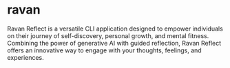 # ravan
Ravan Reflect is a versatile CLI application designed to empower individuals on their journey of self-discovery, personal growth, and mental fitness. Combining the power of generative AI with guided reflection, Ravan Reflect offers an innovative way to engage with your thoughts, feelings, and experiences.
